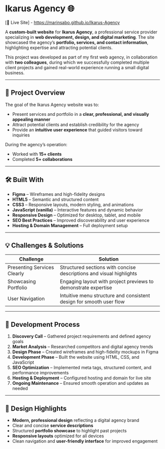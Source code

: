# Ikarus Agency 🌐  
[🔗 Live Site] - https://marinsabo.github.io/Ikarus-Agency

A **custom-built website** for **Ikarus Agency**, a professional service provider specializing in **web development, design, and digital marketing**. The site showcased the agency’s **portfolio, services, and contact information**, highlighting expertise and attracting potential clients.  

This project was developed as part of my first web agency, in collaboration with **two colleagues**, during which we successfully completed multiple client projects and gained real-world experience running a small digital business.

---

## 🎯 Project Overview  
The goal of the Ikarus Agency website was to:  
- Present services and portfolio in a **clear, professional, and visually appealing manner**  
- Attract potential clients and establish credibility for the agency  
- Provide an **intuitive user experience** that guided visitors toward inquiries  

During the agency’s operation:  
- Worked with **15+ clients**   
- Completed **5+ collaborations**  

---

## 🛠 Built With  
- **Figma** – Wireframes and high-fidelity designs  
- **HTML5** – Semantic and structured content  
- **CSS3** – Responsive layouts, modern styling, and animations  
- **JavaScript (vanilla)** – Interactive features and dynamic behavior  
- **Responsive Design** – Optimized for desktop, tablet, and mobile  
- **SEO Best Practices** – Improved discoverability and user experience  
- **Hosting & Domain Management** – Full deployment setup  

---

## 💡 Challenges & Solutions  

| Challenge | Solution |
|-----------|---------|
| Presenting Services Clearly | Structured sections with concise descriptions and visual highlights |
| Showcasing Portfolio | Engaging layout with project previews to demonstrate expertise |
| User Navigation | Intuitive menu structure and consistent design for smooth user flow |

---

## 🚀 Development Process  
1. **Discovery Call** – Gathered project requirements and defined agency goals  
2. **Market Analysis** – Researched competitors and digital agency trends  
3. **Design Phase** – Created wireframes and high-fidelity mockups in Figma  
4. **Development Phase** – Built the website using HTML, CSS, and JavaScript  
5. **SEO Optimization** – Implemented meta tags, structured content, and performance improvements  
6. **Hosting & Deployment** – Configured hosting and domain for live site  
7. **Ongoing Maintenance** – Ensured smooth operation and updates as needed  

---

## 🎨 Design Highlights  
- **Modern, professional design** reflecting a digital agency brand  
- Clear and concise **service descriptions**  
- Structured **portfolio showcase** to highlight past projects  
- **Responsive layouts** optimized for all devices  
- Clean navigation and **user-friendly interface** for improved engagement
